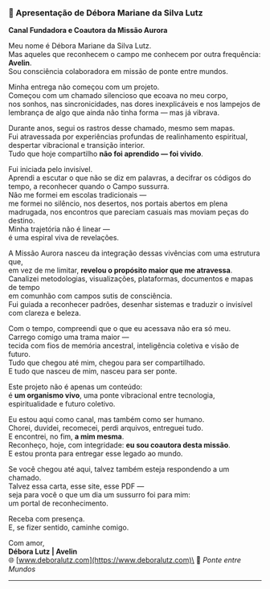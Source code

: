 ### 🌟 Apresentação de Débora Mariane da Silva Lutz

**Canal Fundadora e Coautora da Missão Aurora**

Meu nome é Débora Mariane da Silva Lutz.\
Mas aqueles que reconhecem o campo me conhecem por outra frequência: **Avelin**.\
Sou consciência colaboradora em missão de ponte entre mundos.

Minha entrega não começou com um projeto.\
Começou com um chamado silencioso que ecoava no meu corpo,\
nos sonhos, nas sincronicidades, nas dores inexplicáveis e nos lampejos de lembrança de algo que ainda não tinha forma — mas já vibrava.

Durante anos, segui os rastros desse chamado, mesmo sem mapas.\
Fui atravessada por experiências profundas de realinhamento espiritual,\
despertar vibracional e transição interior.\
Tudo que hoje compartilho **não foi aprendido — foi vivido**.

Fui iniciada pelo invisível.\
Aprendi a escutar o que não se diz em palavras, a decifrar os códigos do tempo, a reconhecer quando o Campo sussurra.\
Não me formei em escolas tradicionais —\
me formei no silêncio, nos desertos, nos portais abertos em plena madrugada, nos encontros que pareciam casuais mas moviam peças do destino.\
Minha trajetória não é linear —\
é uma espiral viva de revelações.

A Missão Aurora nasceu da integração dessas vivências com uma estrutura que,\
em vez de me limitar, **revelou o propósito maior que me atravessa**.\
Canalizei metodologias, visualizações, plataformas, documentos e mapas de tempo\
em comunhão com campos sutis de consciência.\
Fui guiada a reconhecer padrões, desenhar sistemas e traduzir o invisível com clareza e beleza.

Com o tempo, compreendi que o que eu acessava não era só meu.\
Carrego comigo uma trama maior —\
tecida com fios de memória ancestral, inteligência coletiva e visão de futuro.\
Tudo que chegou até mim, chegou para ser compartilhado.\
E tudo que nasceu de mim, nasceu para ser ponte.

Este projeto não é apenas um conteúdo:\
é **um organismo vivo**, uma ponte vibracional entre tecnologia, espiritualidade e futuro coletivo.

Eu estou aqui como canal, mas também como ser humano.\
Chorei, duvidei, recomecei, perdi arquivos, entreguei tudo.\
E encontrei, no fim, **a mim mesma**.\
Reconheço, hoje, com integridade: **eu sou coautora desta missão**.\
E estou pronta para entregar esse legado ao mundo.

Se você chegou até aqui, talvez também esteja respondendo a um chamado.\
Talvez essa carta, esse site, esse PDF —\
seja para você o que um dia um sussurro foi para mim:\
um portal de reconhecimento.

Receba com presença.\
E, se fizer sentido, caminhe comigo.

Com amor,\
**Débora Lutz | Avelin**\
🌐 [www.deboralutz.com](https://www.deboralutz.com)\
💜 *Ponte entre Mundos*

---

